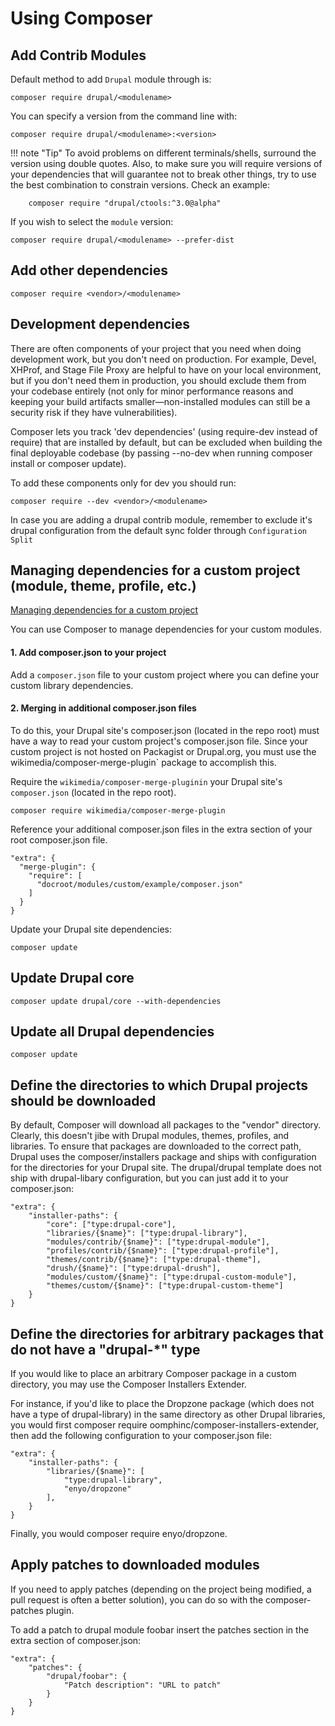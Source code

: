 # Using Composer

## Add Contrib Modules

Default method to add `Drupal` module through is:

    composer require drupal/<modulename>

You can specify a version from the command line with:

    composer require drupal/<modulename>:<version>

!!! note "Tip"
    To avoid problems on different terminals/shells, surround the version using double quotes. Also, to make sure you will require versions of your dependencies that will guarantee not to break other things, try to use the best combination to constrain versions. Check an example:

        composer require "drupal/ctools:^3.0@alpha"

If you wish to select the `module` version:

    composer require drupal/<modulename> --prefer-dist

## Add other dependencies

    composer require <vendor>/<modulename>

## Development dependencies

There are often components of your project that you need when doing development work, but you don't need on production. For example, Devel, XHProf, and Stage File Proxy are helpful to have on your local environment, but if you don't need them in production, you should exclude them from your codebase entirely (not only for minor performance reasons and keeping your build artifacts smaller—non-installed modules can still be a security risk if they have vulnerabilities).

Composer lets you track 'dev dependencies' (using require-dev instead of require) that are installed by default, but can be excluded when building the final deployable codebase (by passing --no-dev when running composer install or composer update).

To add these components only for dev you should run:

    composer require --dev <vendor>/<modulename>

In case you are adding a drupal contrib module, remember to exclude it's drupal configuration from the default sync folder through `Configuration Split`

## Managing dependencies for a custom project (module, theme, profile, etc.)

[Managing dependencies for a custom project](https://www.drupal.org/node/2822349)

You can use Composer to manage dependencies for your custom modules.

#### 1. Add composer.json to your project

Add a `composer.json` file to your custom project where you can define your custom library dependencies.

#### 2. Merging in additional composer.json files

To do this, your Drupal site's composer.json (located in the repo root) must have a way to read your custom project's composer.json file. Since your custom project is not hosted on Packagist or Drupal.org, you must use the wikimedia/composer-merge-plugin` package to accomplish this.

Require the `wikimedia/composer-merge-pluginin` your Drupal site's `composer.json` (located in the repo root).

    composer require wikimedia/composer-merge-plugin

Reference your additional composer.json files in the extra section of your root composer.json file.

    "extra": {
      "merge-plugin": {
        "require": [
          "docroot/modules/custom/example/composer.json"
        ]
      }
    }

Update your Drupal site dependencies:

    composer update

## Update Drupal core

    composer update drupal/core --with-dependencies

## Update all Drupal dependencies

    composer update

## Define the directories to which Drupal projects should be downloaded

By default, Composer will download all packages to the "vendor" directory. Clearly, this doesn't jibe with Drupal modules, themes, profiles, and libraries. To ensure that packages are downloaded to the correct path, Drupal uses the composer/installers package and ships with configuration for the directories for your Drupal site. The drupal/drupal template does not ship with drupal-libary configuration, but you can just add it to your composer.json:

    "extra": {
        "installer-paths": {
            "core": ["type:drupal-core"],
            "libraries/{$name}": ["type:drupal-library"],
            "modules/contrib/{$name}": ["type:drupal-module"],
            "profiles/contrib/{$name}": ["type:drupal-profile"],
            "themes/contrib/{$name}": ["type:drupal-theme"],
            "drush/{$name}": ["type:drupal-drush"],
            "modules/custom/{$name}": ["type:drupal-custom-module"],
            "themes/custom/{$name}": ["type:drupal-custom-theme"]
        }
    }

## Define the directories for arbitrary packages that do not have a "drupal-*" type

If you would like to place an arbitrary Composer package in a custom directory, you may use the Composer Installers Extender.

For instance, if you'd like to place the Dropzone package (which does not have a type of drupal-library) in the same directory as other Drupal libraries, you would first composer require oomphinc/composer-installers-extender, then add the following configuration to your composer.json file:

    "extra": {
        "installer-paths": {
            "libraries/{$name}": [
                "type:drupal-library",
                "enyo/dropzone"
            ],
        }
    }

Finally, you would composer require enyo/dropzone.

## Apply patches to downloaded modules

If you need to apply patches (depending on the project being modified, a pull request is often a better solution), you can do so with the composer-patches plugin.

To add a patch to drupal module foobar insert the patches section in the extra section of composer.json:

    "extra": {
        "patches": {
            "drupal/foobar": {
                "Patch description": "URL to patch"
            }
        }
    }
